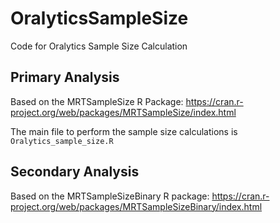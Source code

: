 # OralyticsSampleSize
Code for Oralytics Sample Size Calculation

## Primary Analysis
Based on the MRTSampleSize R Package: https://cran.r-project.org/web/packages/MRTSampleSize/index.html

The main file to perform the sample size calculations is `Oralytics_sample_size.R`

## Secondary Analysis
Based on the MRTSampleSizeBinary R package: https://cran.r-project.org/web/packages/MRTSampleSizeBinary/index.html

